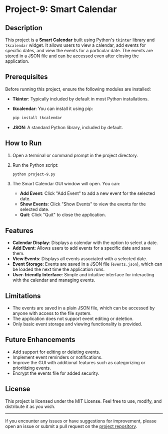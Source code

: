 # Project-9: Smart Calendar

## Description
This project is a **Smart Calendar** built using Python's `tkinter` library and `tkcalendar` widget. It allows users to view a calendar, add events for specific dates, and view the events for a particular date. The events are stored in a JSON file and can be accessed even after closing the application.

## Prerequisites
Before running this project, ensure the following modules are installed:

- **Tkinter**: Typically included by default in most Python installations.
- **tkcalendar**: You can install it using pip:

    ```bash
    pip install tkcalendar
    ```
- **JSON**: A standard Python library, included by default.

## How to Run
1. Open a terminal or command prompt in the project directory.
2. Run the Python script:

    ```bash
    python project-9.py
    ```

3. The Smart Calendar GUI window will open. You can:
   - **Add Event**: Click "Add Event" to add a new event for the selected date.
   - **Show Events**: Click "Show Events" to view the events for the selected date.
   - **Quit**: Click "Quit" to close the application.

## Features
- **Calendar Display**: Displays a calendar with the option to select a date.
- **Add Event**: Allows users to add events for a specific date and save them.
- **View Events**: Displays all events associated with a selected date.
- **Event Storage**: Events are saved in a JSON file (`events.json`), which can be loaded the next time the application runs.
- **User-friendly Interface**: Simple and intuitive interface for interacting with the calendar and managing events.

## Limitations
- The events are saved in a plain JSON file, which can be accessed by anyone with access to the file system.
- The application does not support event editing or deletion.
- Only basic event storage and viewing functionality is provided.

## Future Enhancements
- Add support for editing or deleting events.
- Implement event reminders or notifications.
- Improve the GUI with additional features such as categorizing or prioritizing events.
- Encrypt the events file for added security.

## License
This project is licensed under the MIT License. Feel free to use, modify, and distribute it as you wish.

---

If you encounter any issues or have suggestions for improvement, please open an issue or submit a pull request on the [project repository](https://github.com/YourUsername/Project-9).
